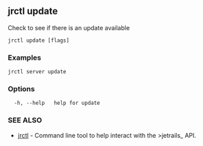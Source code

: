 ## jrctl update

Check to see if there is an update available

```
jrctl update [flags]
```

### Examples

```
jrctl server update
```

### Options

```
  -h, --help   help for update
```

### SEE ALSO

* [jrctl](jrctl.md)	 - Command line tool to help interact with the >jetrails_ API.

